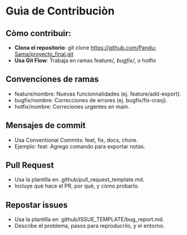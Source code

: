 # Guìa de Contribuciòn
## Còmo contribuir:
- **Clona el repositorio**: git clone https://github.com/Pandu-Sama/proyecto_final.git
- **Usa Git Flow**: Trabaja en ramas feature/*, bugfix/*, o hotfix
## Convenciones de ramas
- feature/nombre: Nuevas funcionnalidades (ej. feature/add-export).
- bugfix/nombre: Correcciones de errores (ej. bugfix/fix-crasj).
- hotfix/nombre: Correciones urgentes en main.
## Mensajes de commit
- Usa Conventional Commits: feat, fix, docs, chore.
- Ejemplo: feat: Agrego comando para exportar notas.
## Pull Request
- Usa la plantilla en .github/pull_request_template.md.
- Incluye què hace el PR, por què, y còmo probarlo.
## Repostar issues
- Usa la plantilla en .github/ISSUE_TEMPLATE/bug_report.md.
- Describe el problema, pasos para reproducrilo, y el entorno.

